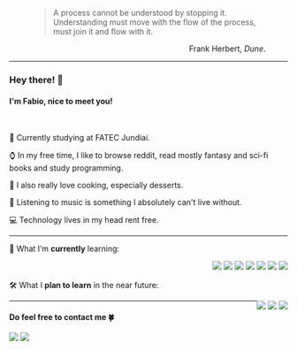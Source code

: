 <figure>
<blockquote cite="https://www.goodreads.com/quotes/40777-a-process-cannot-be-understood-by-stopping-it-understanding-must">
  <p>A process cannot be understood by stopping it. Understanding must move with the flow of the process, must join it and flow with it.</p>
</blockquote>
  <figcaption><p align="right">Frank Herbert, <cite>Dune</cite>.</p></figcaption>
</figure>

<hr>

### Hey there! 👋

#### I'm Fabio, nice to meet you!

<br>

📖 Currently studying at FATEC Jundiaí.

⌚ In my free time, I like to browse reddit, read mostly fantasy and sci-fi books and study programming.

🍰 I also really love cooking, especially desserts.

🎵 Listening to music is something I absolutely can't live without.

💻 Technology lives in my head rent free.

<hr>

🧠 What I’m **currently** learning:

<div style="float: right">
  <img src="https://img.shields.io/badge/-html-E34F26?style=for-the-badge&logo=html5&logoColor=white">
  <img src="https://img.shields.io/badge/-css3-1572B6?style=for-the-badge&logo=css3&logoColor=white">
  <img src="https://img.shields.io/badge/-javascript-F7DF1E?style=for-the-badge&logo=javascript&logoColor=black">
  <img src="https://img.shields.io/badge/-typescript-3178C6?style=for-the-badge&logo=typescript&logoColor=white">
  <img src="https://img.shields.io/badge/-angular-DD0031?style=for-the-badge&logo=angular&logoColor=white">
  <img src="https://img.shields.io/badge/-npm-CB3837?style=for-the-badge&logo=npm&logoColor=white">
  <img src="https://img.shields.io/badge/-c%23-239120?style=for-the-badge&logo=csharp&logoColor=white">
</div>

<br><br>
🛠️ What I **plan to learn** in the near future:

<div style="float: right">
  <img src="https://img.shields.io/badge/-react-20232A?style=for-the-badge&logo=react&logoColor=#61DAFB">
  <img src="https://img.shields.io/badge/-sass-CC6699?style=for-the-badge&logo=sass&logoColor=white">
  <img src="https://img.shields.io/badge/-node.js-339933?style=for-the-badge&logo=node.js&logoColor=white">
</div>

<hr>

#### Do feel free to contact me 🍀
<a href="https://www.linkedin.com/in/fabio-nalini-26a531231/"><img src="https://img.shields.io/badge/-linkedin-0A66C2?style=for-the-badge&logo=linkedin&logoColor=white"></a>
<a href="mailto:fabio.nalini@outlook.com"><img src="https://img.shields.io/badge/-outlook-0078D4?style=for-the-badge&logo=microsoft-outlook&logoColor=white"></a>




